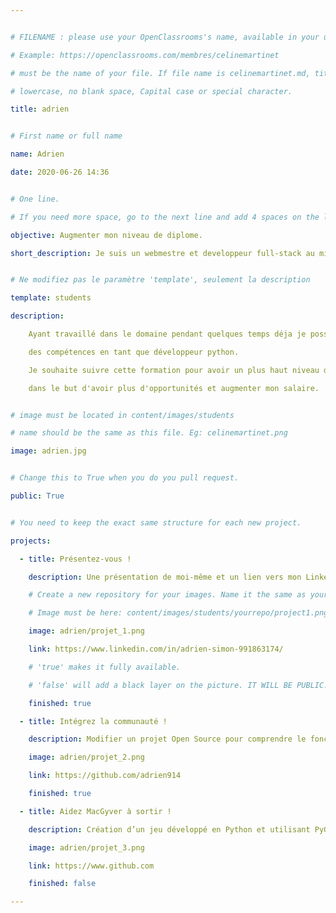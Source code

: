 ```yaml
---


# FILENAME : please use your OpenClassrooms's name, available in your url.

# Example: https://openclassrooms.com/membres/celinemartinet

# must be the name of your file. If file name is celinemartinet.md, title is celinemartinet.

# lowercase, no blank space, Capital case or special character.

title: adrien


# First name or full name

name: Adrien

date: 2020-06-26 14:36


# One line.

# If you need more space, go to the next line and add 4 spaces on the left, as in 'description'.

objective: Augmenter mon niveau de diplome.

short_description: Je suis un webmestre et developpeur full-stack au ministère de l'intérieur.


# Ne modifiez pas le paramètre 'template', seulement la description

template: students

description:

    Ayant travaillé dans le domaine pendant quelques temps déja je possède déja

    des compétences en tant que développeur python.

    Je souhaite suivre cette formation pour avoir un plus haut niveau de diplome

    dans le but d'avoir plus d'opportunités et augmenter mon salaire.


# image must be located in content/images/students

# name should be the same as this file. Eg: celinemartinet.png

image: adrien.jpg


# Change this to True when you do you pull request.

public: True


# You need to keep the exact same structure for each new project.

projects:

  - title: Présentez-vous !

    description: Une présentation de moi-même et un lien vers mon LinkedIn.

    # Create a new repository for your images. Name it the same as your nickname and profile picture.

    # Image must be here: content/images/students/yourrepo/project1.png

    image: adrien/projet_1.png

    link: https://www.linkedin.com/in/adrien-simon-991863174/

    # 'true' makes it fully available.

    # 'false' will add a black layer on the picture. IT WILL BE PUBLIC!

    finished: true

  - title: Intégrez la communauté !

    description: Modifier un projet Open Source pour comprendre le fonctionnement de Github

    image: adrien/projet_2.png

    link: https://github.com/adrien914

    finished: true

  - title: Aidez MacGyver à sortir !

    description: Création d’un jeu développé en Python et utilisant PyGame.

    image: adrien/projet_3.png

    link: https://www.github.com

    finished: false

---
```

